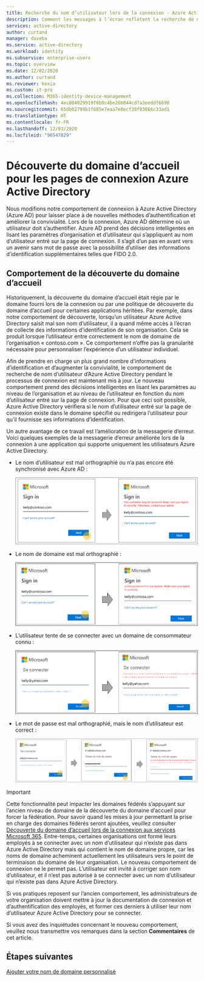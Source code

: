 ```yaml
---
title: Recherche du nom d’utilisateur lors de la connexion - Azure Active Directory | Microsoft Docs
description: Comment les messages à l’écran reflètent la recherche de nom d’utilisateur pendant la connexion dans Azure Active Directory
services: active-directory
author: curtand
manager: daveba
ms.service: active-directory
ms.workload: identity
ms.subservice: enterprise-users
ms.topic: overview
ms.date: 12/02/2020
ms.author: curtand
ms.reviewer: kexia
ms.custom: it-pro
ms.collection: M365-identity-device-management
ms.openlocfilehash: 4ec804029919f0b9c4be26b044cd7a3eeddf6690
ms.sourcegitcommit: 65db02799b1f685e7eaa7e0ecf38f03866c33ad1
ms.translationtype: HT
ms.contentlocale: fr-FR
ms.lasthandoff: 12/03/2020
ms.locfileid: "96547829"
---
```

# <a name="home-realm-discovery-for-azure-active-directory-sign-in-pages"></a>Découverte du domaine d’accueil pour les pages de connexion Azure Active Directory

Nous modifions notre comportement de connexion à Azure Active Directory (Azure AD) pour laisser place à de nouvelles méthodes d’authentification et améliorer la convivialité. Lors de la connexion, Azure AD détermine où un utilisateur doit s’authentifier. Azure AD prend des décisions intelligentes en lisant les paramètres d’organisation et d’utilisateur qui s’appliquent au nom d’utilisateur entré sur la page de connexion. Il s’agit d’un pas en avant vers un avenir sans mot de passe avec la possibilité d’utiliser des informations d’identification supplémentaires telles que FIDO 2.0.

## <a name="home-realm-discovery-behavior"></a>Comportement de la découverte du domaine d’accueil

Historiquement, la découverte du domaine d’accueil était régie par le domaine fourni lors de la connexion ou par une politique de découverte du domaine d’accueil pour certaines applications héritées. Par exemple, dans notre comportement de découverte, lorsqu’un utilisateur Azure Active Directory saisit mal son nom d’utilisateur, il a quand même accès à l’écran de collecte des informations d’identification de son organisation. Cela se produit lorsque l’utilisateur entre correctement le nom de domaine de l’organisation « contoso.com ». Ce comportement n’offre pas la granularité nécessaire pour personnaliser l’expérience d’un utilisateur individuel.

Afin de prendre en charge un plus grand nombre d’informations d’identification et d’augmenter la convivialité, le comportement de recherche de nom d’utilisateur d’Azure Active Directory pendant le processus de connexion est maintenant mis à jour. Le nouveau comportement prend des décisions intelligentes en lisant les paramètres au niveau de l’organisation et au niveau de l’utilisateur en fonction du nom d’utilisateur entré sur la page de connexion. Pour que ceci soit possible, Azure Active Directory vérifiera si le nom d’utilisateur entré sur la page de connexion existe dans le domaine spécifié ou redirigera l’utilisateur pour qu’il fournisse ses informations d’identification.

Un autre avantage de ce travail est l’amélioration de la messagerie d’erreur. Voici quelques exemples de la messagerie d’erreur améliorée lors de la connexion à une application qui supporte uniquement les utilisateurs Azure Active Directory.

- Le nom d’utilisateur est mal orthographié ou n’a pas encore été synchronisé avec Azure AD :
  
    ![le nom d’utilisateur est mal orthographié ou introuvable](./media/signin-realm-discovery/typo-username.png)
  
- Le nom de domaine est mal orthographié :
  
    ![le nom de domaine est mal orthographié ou introuvable](./media/signin-realm-discovery/typo-domain.png)
  
- L’utilisateur tente de se connecter avec un domaine de consommateur connu :
  
    ![connectez-vous avec un domaine de consommateur connu](./media/signin-realm-discovery/consumer-domain.png)
  
- Le mot de passe est mal orthographié, mais le nom d’utilisateur est correct :  
  
    ![le mot de mot de passe est mal orthographié, tandis que le nom d’utilisateur est correct](./media/signin-realm-discovery/incorrect-password.png)
  
> [!IMPORTANT]
> Cette fonctionnalité peut impacter les domaines fédérés s’appuyant sur l’ancien niveau de domaine de la découverte du domaine d’accueil pour forcer la fédération. Pour savoir quand les mises à jour permettant la prise en charge des domaines fédérés seront ajoutées, veuillez consulter [Découverte du domaine d’accueil lors de la connexion aux services Microsoft 365](https://azure.microsoft.com/updates/signin-hrd/). Entre-temps, certaines organisations ont formé leurs employés à se connecter avec un nom d’utilisateur qui n’existe pas dans Azure Active Directory mais qui contient le nom de domaine propre, car les noms de domaine acheminent actuellement les utilisateurs vers le point de terminaison du domaine de leur organisation. Le nouveau comportement de connexion ne le permet pas. L’utilisateur est invité à corriger son nom d’utilisateur, et il n’est pas autorisé à se connecter avec un nom d’utilisateur qui n’existe pas dans Azure Active Directory.
>
> Si vos pratiques reposent sur l’ancien comportement, les administrateurs de votre organisation doivent mettre à jour la documentation de connexion et d’authentification des employés, et former ces derniers à utiliser leur nom d’utilisateur Azure Active Directory pour se connecter.
  
Si vous avez des inquiétudes concernant le nouveau comportement, veuillez nous transmettre vos remarques dans la section **Commentaires** de cet article.  

## <a name="next-steps"></a>Étapes suivantes

[Ajouter votre nom de domaine personnalisé](../fundamentals/add-custom-domain.md)
